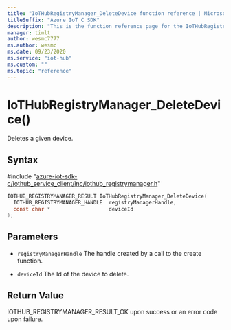 ```yaml
---                             
title: "IoTHubRegistryManager_DeleteDevice function reference | Microsoft Docs" 
titleSuffix: "Azure IoT C SDK"            
description: "This is the function reference page for the IoTHubRegistryManager_DeleteDevice() function in the Azure IoT C SDK. This SDK is used with Azure IoT Hub and Azure IoT Hub Device Provisioning Service"            
manager: timlt                 
author: wesmc7777              
ms.author: wesmc               
ms.date: 09/23/2020                    
ms.service: "iot-hub"             
ms.custom: ""                
ms.topic: "reference"        
---                            
```


# IoTHubRegistryManager_DeleteDevice()

Deletes a given device.

## Syntax

\#include "[azure-iot-sdk-c/iothub_service_client/inc/iothub_registrymanager.h](../iothub-registrymanager-h.md)"  
```C
IOTHUB_REGISTRYMANAGER_RESULT IoTHubRegistryManager_DeleteDevice(
  IOTHUB_REGISTRYMANAGER_HANDLE  registryManagerHandle,
  const char *                   deviceId
);
```

## Parameters
* `registryManagerHandle` The handle created by a call to the create function. 

* `deviceId` The Id of the device to delete.

## Return Value
IOTHUB_REGISTRYMANAGER_RESULT_OK upon success or an error code upon failure.

